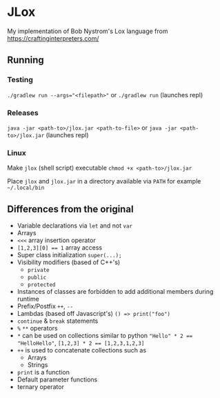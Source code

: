 # JLox

My implementation of Bob Nystrom's Lox language from https://craftinginterpreters.com/

## Running

### Testing

`./gradlew run --args="<filepath>"` or `./gradlew run` (launches repl)

### Releases

`java -jar <path-to>/jlox.jar <path-to-file>` or `java -jar <path-to>/jlox.jar` (launches repl)

### Linux

Make `jlox` (shell script) executable `chmod +x <path-to>/jlox.jar`

Place `jlox` and `jlox.jar` in a directory available via `PATH` for example `~/.local/bin`

## Differences from the original

- Variable declarations via `let` and not `var`
- Arrays
- `<<<` array insertion operator
- `[1,2,3][0] == 1` array access
- Super class initialization `super(...);`
- Visibility modifiers (based of C++'s)
  - `private`
  - `public`
  - `protected`
- Instances of classes are forbidden to add additional members during runtime
- Prefix/Postfix `++`, `--`
- Lambdas (based off Javascript's) `() => print("foo")`
- `continue` & `break` statements
- `%` `**` operators
- `*` can be used on collections similar to python
  `"Hello" * 2 == "HelloHello"`, `[1,2,3] * 2 == [1,2,3,1,2,3]`
- `++` is used to concatenate collections such as
  - Arrays
  - Strings
- `print` is a function
- Default parameter functions
- ternary operator
